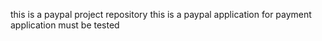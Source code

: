 this is a paypal project repository
this is a paypal application for payment
application must be tested
